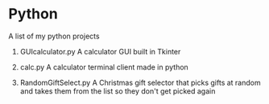 # Python
A list of my python projects


1) GUIcalculator.py
    A calculator GUI built in Tkinter

2) calc.py
    A calculator terminal client made in python

3) RandomGiftSelect.py
    A Christmas gift selector that picks gifts at random and takes them from the list so they don't get picked again
